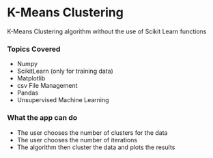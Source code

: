 # K-Means Clustering
 K-Means Clustering algorithm without the use of Scikit Learn functions

### Topics Covered
* Numpy
* ScikitLearn (only for training data)
* Matplotlib
* csv File Management
* Pandas
* Unsupervised Machine Learning

### What the app can do

* The user chooses the number of clusters for the data
* The user chooses the number of iterations
* The algorithm then cluster the data and plots the results